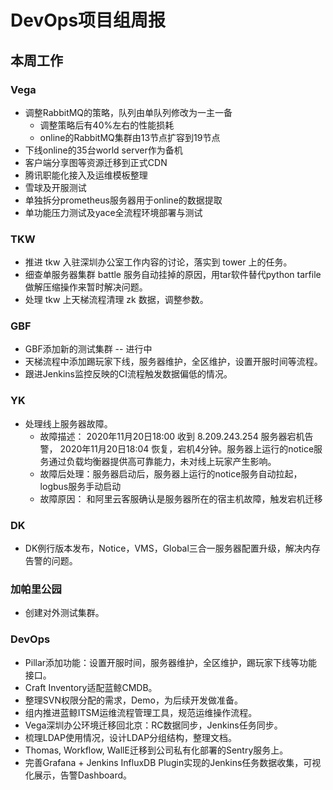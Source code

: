 # DevOps项目组周报

## 本周工作

### Vega

* 调整RabbitMQ的策略，队列由单队列修改为一主一备
    * 调整策略后有40%左右的性能损耗
    * online的RabbitMQ集群由13节点扩容到19节点
* 下线online的35台world server作为备机
* 客户端分享图等资源迁移到正式CDN
* 腾讯职能化接入及运维模板整理
* 雪球及开服测试
* 单独拆分prometheus服务器用于online的数据提取
* 单功能压力测试及yace全流程环境部署与测试

### TKW

* 推进 tkw 入驻深圳办公室工作内容的讨论，落实到 tower 上的任务。
* 细查单服务器集群 battle 服务自动挂掉的原因，用tar软件替代python tarfile做解压缩操作来暂时解决问题。
* 处理 tkw 上天梯流程清理 zk 数据，调整参数。

### GBF

* GBF添加新的测试集群 -- 进行中
* 天梯流程中添加踢玩家下线，服务器维护，全区维护，设置开服时间等流程。
* 跟进Jenkins监控反映的CI流程触发数据偏低的情况。

### YK

* 处理线上服务器故障。
  * 故障描述： 2020年11月20日18:00 收到 8.209.243.254 服务器宕机告警， 2020年11月20日18:04 恢复，宕机4分钟。服务器上运行的notice服务通过负载均衡器提供高可靠能力，未对线上玩家产生影响。
  * 故障后处理：服务器启动后，服务器上运行的notice服务自动拉起，logbus服务手动启动
  * 故障原因： 和阿里云客服确认是服务器所在的宿主机故障，触发宕机迁移

### DK

* DK例行版本发布，Notice，VMS，Global三合一服务器配置升级，解决内存告警的问题。

### 加帕里公园

* 创建对外测试集群。

### DevOps

* Pillar添加功能：设置开服时间，服务器维护，全区维护，踢玩家下线等功能接口。
* Craft Inventory适配蓝鲸CMDB。
* 整理SVN权限分配的需求，Demo，为后续开发做准备。
* 组内推进蓝鲸ITSM运维流程管理工具，规范运维操作流程。
* Vega深圳办公环境迁移回北京：RC数据同步，Jenkins任务同步。
* 梳理LDAP使用情况，设计LDAP分组结构，整理文档。
* Thomas, Workflow, WallE迁移到公司私有化部署的Sentry服务上。
* 完善Grafana + Jenkins InfluxDB Plugin实现的Jenkins任务数据收集，可视化展示，告警Dashboard。
